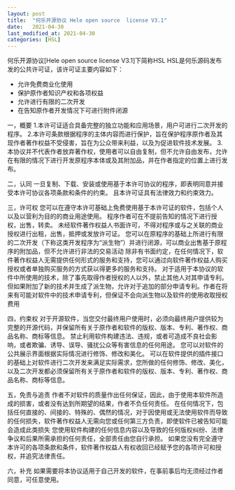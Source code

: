 ```yaml
---
layout: post
title:  "何乐开源协议 Hele open source  license V3.1"
date:   2021-04-30
last_modified_at: 2021-04-30
categories: [HSL]
---
```


何乐开源协议[Hele open source  license V3.1]下简称HSL
HSL是何乐源码发布发的公共许可证，该许可证主要内容如下：
- 允许免费商业化使用
- 保护原作者知识产权和各项权益
- 允许进行有限的二次开发
- 在告知原作者开发情况下可进行附件闭源
  
一，概要
1.本许可证适合具备完整的独立功能和应用场景，用户可进行二次开发的程序。
2.本许可条款根据程序的主体内容而进行保护，旨在保护程序原作者及其现作者著作权益不受侵害，旨在为公众带来利益，以及为促进软件技术发展。
3.本协议并不代表作者放弃著作权，使用者可以自由复制，但不允许自由发布，允许在有限的情况下进行开发原程序本体或及其附加品，并在作者指定的位置上进行发布。

二，认同
一旦复制、下载、安装或使用基于本许可协议的程序，即表明同意并接受本许可协议各项条款和条件的约束。
且本许可证具有法律效力和约束效力。

三，许可权
您可以在遵守本许可基础上免费使用基于本许可证的软件，包括个人以及以营利为目的的商业用途使用。
程序作者可在不提前告知的情况下进行授权，出售，转卖。
未经软件著作权益人书面许可，不得对程序或与之关联的商业授权进行出租，出售，抵押或发放许可证。
您可以在原程序的基础上所进行有限的二次开发（下称这类开发程序为“派生物”）并进行闭源，可以商业出售基于原程序的附加品，但不允许进行非法的交易活动
除非有书面约定，在任何情况下，软件著作权益人无需提供任何形式的服务和支持，您可以通过向软件著作权益人购买授权或者单独购买服务的方式获以得更多的服务和支持。
对于适用于本协议的软件中所使用的技术，除了事先取得作者授权的人以外，禁止其他人对其申请专利。但如果附加了新的技术并生成了派生物，允许对于追加的部分申请专利。作者在将来有可能对软件中的技术申请专利，但保证不会向派生物以及软件的使用收取授权费用

四，约束权
对于开源软件，当您交付最终用户使用时，必须向最终用户提供较为完整的开源代码，并保留所有关于原作者和软件的版权、版本、专利、著作权、商品名称、商标等信息。
禁止利用软件构建违法、违规，或者可造成不良社会影响，或者欺骗、诱导、误导、骚扰公众等有害信息的任何用途。
您可以对软件的公共展示界面根据实际情况进行修饰、修改和美化。
可以在软件提供的插件接口的基础上对软件进行二次开发来满足实际需求，您所做的任何修饰、修改、美化，以及二次开发都必须保留所有关于原作者和软件的版权、版本、专利、著作权、商品名称、商标等信息。

五，免责与追责
作者不对软件的质量作出任何保证，因此，由于使用本软件所造成的损害，或者没有达到所期望的结果，作者不负任何责任。
在任何情况下，包括任何直接的、间接的、特殊的、偶然的情况，对于因使用或无法使用软件而导致的任何损失，软件著作权益人无需向您或任何第三方负责，即使软件已被告知可能会造成此类损失
您使用软件构建的任何信息内容以及导致的任何版权纠纷、法律争议和后果所需承担的任何责任，全部责任由您自行承担。
如果您没有完全遵守本许可的各项条款和条件，软件著作权益人有权收回已经赋予您的各项许可和授权，并追究法律责任。

六，补充
如果需要将本协议适用于自己开发的软件，在事前事后均无须经过作者同意，可任意使用。


